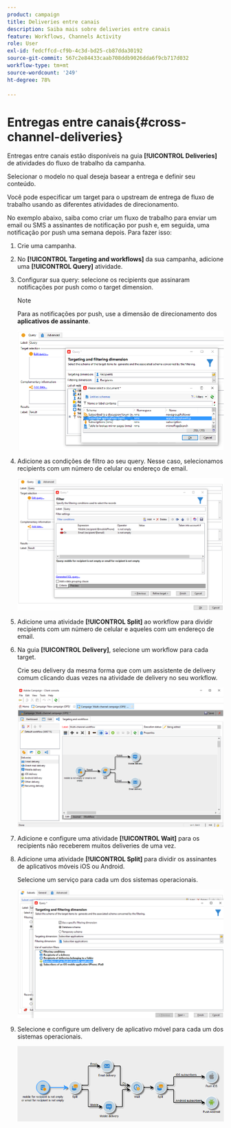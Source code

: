 ```yaml
---
product: campaign
title: Deliveries entre canais
description: Saiba mais sobre deliveries entre canais
feature: Workflows, Channels Activity
role: User
exl-id: fedcffcd-cf9b-4c3d-bd25-cb87dda30192
source-git-commit: 567c2e84433caab708ddb9026dda6f9cb717d032
workflow-type: tm+mt
source-wordcount: '249'
ht-degree: 78%

---
```


# Entregas entre canais{#cross-channel-deliveries}

Entregas entre canais estão disponíveis na guia **[!UICONTROL Deliveries]** de atividades do fluxo de trabalho da campanha.[](campaign-workflows.md)

Selecionar o modelo no qual deseja basear a entrega e definir seu conteúdo.

Você pode especificar um target para o upstream de entrega de fluxo de trabalho usando as diferentes atividades de direcionamento.

No exemplo abaixo, saiba como criar um fluxo de trabalho para enviar um email ou SMS a assinantes de notificação por push e, em seguida, uma notificação por push uma semana depois. Para fazer isso:

1. Crie uma campanha.
1. No **[!UICONTROL Targeting and workflows]** da sua campanha, adicione uma **[!UICONTROL Query]** atividade.
1. Configurar sua query: selecione os recipients que assinaram notificações por push como o target dimension.

   >[!NOTE]
   >
   >Para as notificações por push, use a dimensão de direcionamento dos **aplicativos de assinante**.

   ![](assets/cross_channel_delivery_1.png)

1. Adicione as condições de filtro ao seu query. Nesse caso, selecionamos recipients com um número de celular ou endereço de email.

   ![](assets/cross_channel_delivery_2.png)

1. Adicione uma atividade **[!UICONTROL Split]** ao workflow para dividir recipients com um número de celular e aqueles com um endereço de email.
1. Na guia **[!UICONTROL Delivery]**, selecione um workflow para cada target.

   Crie seu delivery da mesma forma que com um assistente de delivery comum clicando duas vezes na atividade de delivery no seu workflow.

   ![](assets/cross_channel_delivery_3.png)

1. Adicione e configure uma atividade **[!UICONTROL Wait]** para os recipients não receberem muitos deliveries de uma vez.
1. Adicione uma atividade **[!UICONTROL Split]** para dividir os assinantes de aplicativos móveis iOS ou Android.

   Selecione um serviço para cada um dos sistemas operacionais.

   ![](assets/cross_channel_delivery_4.png)

1. Selecione e configure um delivery de aplicativo móvel para cada um dos sistemas operacionais.

   ![](assets/cross_channel_delivery_5.png)
